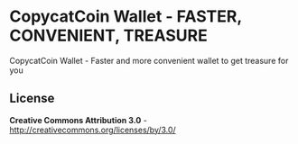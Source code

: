 CopycatCoin Wallet - FASTER, CONVENIENT, TREASURE
=============

CopycatCoin Wallet - Faster and more convenient wallet to get treasure for you


License
-------
**Creative Commons Attribution 3.0** - http://creativecommons.org/licenses/by/3.0/



